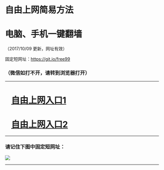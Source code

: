 ﻿# 自由上网简易方法

# 电脑、手机一键翻墙

（2017/10/09 更新，网址有效）

固定短网址：https://git.io/free99

### （微信如打不开，请转到浏览器打开）


***





# &nbsp;&nbsp; <a href="http://ft575612475.fwq-tz-1001.info/fwqtz01.html?t=100900125287 " target="_blank">自由上网入口1</a>
# &nbsp;&nbsp; <a href="http://ft3088228250.fwq-tz-1002.info/fwqtz02.html?t=10090013796 " target="_blank">自由上网入口2</a>
***

### 请记住下图中固定短网址：

<img src="https://s3-us-west-2.amazonaws.com/fwq-1001/yjfq-20170905okok.png" /> 


***

